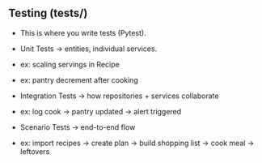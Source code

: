 ## Testing (tests/)

- This is where you write tests (Pytest).

- Unit Tests → entities, individual services.

- ex: scaling servings in Recipe

- ex: pantry decrement after cooking

- Integration Tests → how repositories + services collaborate

- ex: log cook → pantry updated → alert triggered

- Scenario Tests → end-to-end flow

- ex: import recipes → create plan → build shopping list → cook meal → leftovers
